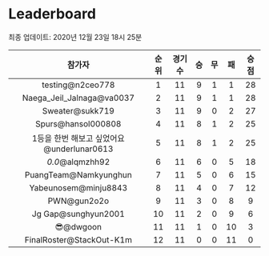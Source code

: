 # Leaderboard
최종 업데이트: 2020년 12월 23일 18시 25분




| 참가자 | 순위 | 경기수 | 승 | 무 | 패 | 승점 |
|:---:|:---:|:---:|:---:|:---:|:---:|:---:|
| testing@n2ceo778 | 1 | 11 | 9 | 1 | 1 | 28 |
| Naega_Jeil_Jalnaga@va0037 | 2 | 11 | 9 | 1 | 1 | 28 |
| Sweater@sukk719 | 3 | 11 | 9 | 0 | 2 | 27 |
| Spurs@hansol000808 | 4 | 11 | 8 | 1 | 2 | 25 |
| 1등을 한번 해보고 싶었어요@underlunar0613 | 5 | 11 | 8 | 1 | 2 | 25 |
| _0.0_@alqmzhh92 | 6 | 11 | 6 | 0 | 5 | 18 |
| PuangTeam@Namkyunghun | 7 | 11 | 5 | 0 | 6 | 15 |
| Yabeunosem@minju8843 | 8 | 11 | 4 | 0 | 7 | 12 |
| PWN@gun2o2o | 9 | 11 | 3 | 0 | 8 | 9 |
| Jg Gap@sunghyun2001 | 10 | 11 | 2 | 0 | 9 | 6 |
| 😎@dwgoon | 11 | 11 | 1 | 0 | 10 | 3 |
| FinalRoster@StackOut-K1m | 12 | 11 | 0 | 0 | 11 | 0 |